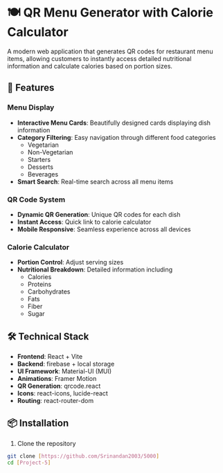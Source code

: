 # 🍽️ QR Menu Generator with Calorie Calculator

A modern web application that generates QR codes for restaurant menu items, allowing customers to instantly access detailed nutritional information and calculate calories based on portion sizes.

## 🚀 Features

### Menu Display
- **Interactive Menu Cards**: Beautifully designed cards displaying dish information
- **Category Filtering**: Easy navigation through different food categories
  - Vegetarian
  - Non-Vegetarian
  - Starters
  - Desserts
  - Beverages
- **Smart Search**: Real-time search across all menu items

### QR Code System
- **Dynamic QR Generation**: Unique QR codes for each dish
- **Instant Access**: Quick link to calorie calculator
- **Mobile Responsive**: Seamless experience across all devices

### Calorie Calculator
- **Portion Control**: Adjust serving sizes
- **Nutritional Breakdown**: Detailed information including
  - Calories
  - Proteins
  - Carbohydrates
  - Fats
  - Fiber
  - Sugar

## 🛠️ Technical Stack

- **Frontend**: React + Vite
- **Backend**: firebase + local storage
- **UI Framework**: Material-UI (MUI)
- **Animations**: Framer Motion
- **QR Generation**: qrcode.react
- **Icons**: react-icons, lucide-react
- **Routing**: react-router-dom

## 📦 Installation

1. Clone the repository
```bash
git clone [https://github.com/Srinandan2003/5000]
cd [Project-5]